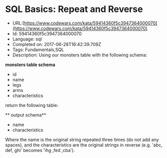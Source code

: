 # SQL Basics: Repeat and Reverse

 - URL:[https://www.codewars.com/kata/59414360f5c3947364000070](https://www.codewars.com/kata/59414360f5c3947364000070)
 - Id: 59414360f5c3947364000070
 - Language: sql
 - Completed on: 2017-06-28T16:42:39.709Z
 - Tags: Fundamentals,SQL
 - Description:
Using our monsters table with the following schema:

**monsters table schema**
* id
* name
* legs 
* arms
* characteristics

return the following table:

** output schema**
* name
* characteristics

Where the name is the original string repeated three times (do not add any spaces), and the characteristics are the original strings in reverse (e.g. 'abc, def, ghi' becomes 'ihg ,fed ,cba').
